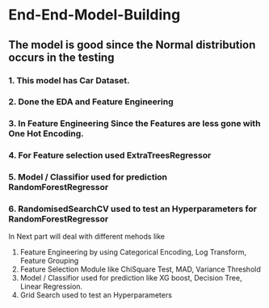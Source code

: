 # End-End-Model-Building

## The model is good since the Normal distribution occurs in the testing

### 1. This model has Car Dataset.

### 2. Done the EDA and Feature Engineering 

### 3. In Feature Engineering Since the Features are less gone with One Hot Encoding.

### 4. For Feature selection used ExtraTreesRegressor

### 5. Model / Classifior used for prediction RandomForestRegressor

### 6. RandomisedSearchCV used to test an Hyperparameters for RandomForestRegressor

In Next part will deal with different mehods like
1. Feature Engineering by using Categorical Encoding, Log Transform, Feature Grouping
2. Feature Selection Module like ChiSquare Test, MAD, Variance Threshold
3. Model / Classifior used for prediction like XG boost, Decision Tree, Linear Regression.
4. Grid Search used to test an Hyperparameters
